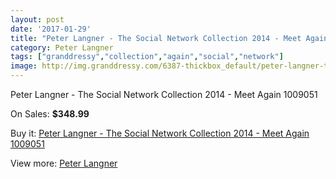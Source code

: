 ```yaml
---
layout: post
date: '2017-01-29'
title: "Peter Langner - The Social Network Collection 2014 - Meet Again 1009051"
category: Peter Langner
tags: ["granddressy","collection","again","social","network"]
image: http://img.granddressy.com/6387-thickbox_default/peter-langner-the-social-network-collection-2014-meet-again-1009051.jpg
---
```

Peter Langner - The Social Network Collection 2014 - Meet Again 1009051

On Sales: **$348.99**
<a href="https://www.granddressy.com/en/peter-langner/5685-peter-langner-the-social-network-collection-2014-meet-again-1009051.html"><amp-img layout="responsive" width="600" height="600" src="//img.granddressy.com/6387-thickbox_default/peter-langner-the-social-network-collection-2014-meet-again-1009051.jpg" alt="Peter Langner - The Social Network Collection 2014 - Meet Again 1009051 0" /></a>

Buy it: [Peter Langner - The Social Network Collection 2014 - Meet Again 1009051](https://www.granddressy.com/en/peter-langner/5685-peter-langner-the-social-network-collection-2014-meet-again-1009051.html "Peter Langner - The Social Network Collection 2014 - Meet Again 1009051")

View more: [Peter Langner](https://www.granddressy.com/en/91-peter-langner "Peter Langner")